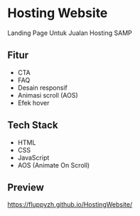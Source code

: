 # Hosting Website

Landing Page Untuk Jualan Hosting SAMP

## Fitur
- CTA
- FAQ
- Desain responsif
- Animasi scroll (AOS)
- Efek hover

## Tech Stack
- HTML
- CSS
- JavaScript
- AOS (Animate On Scroll)

## Preview
https://fluppyzh.github.io/HostingWebsite/

